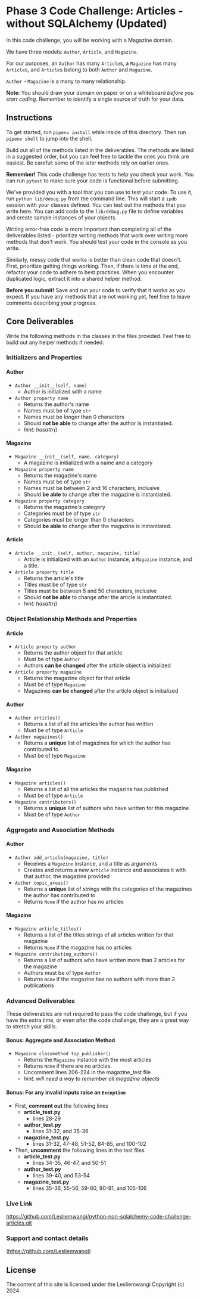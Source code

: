 # Phase 3 Code Challenge: Articles - without SQLAlchemy (Updated)

In this code challenge, you will be working with a Magazine domain.

We have three models: `Author`, `Article`, and `Magazine`.

For our purposes, an `Author` has many `Article`s, a `Magazine` has many
`Article`s, and `Article`s belong to both `Author` and `Magazine`.

`Author` - `Magazine` is a many to many relationship.

**Note**: You should draw your domain on paper or on a whiteboard _before you
start coding_. Remember to identify a single source of truth for your data.

## Instructions

To get started, run `pipenv install` while inside of this directory. Then run
`pipenv shell` to jump into the shell.

Build out all of the methods listed in the deliverables. The methods are listed
in a suggested order, but you can feel free to tackle the ones you think are
easiest. Be careful: some of the later methods rely on earlier ones.

**Remember!** This code challenge has tests to help you check your work. You can
run `pytest` to make sure your code is functional before submitting.

We've provided you with a tool that you can use to test your code. To use it,
run `python lib/debug.py` from the command line. This will start a `ipdb`
session with your classes defined. You can test out the methods that you write
here. You can add code to the `lib/debug.py` file to define variables and create
sample instances of your objects.

Writing error-free code is more important than completing all of the
deliverables listed - prioritize writing methods that work over writing more
methods that don't work. You should test your code in the console as you write.

Similarly, messy code that works is better than clean code that doesn't. First,
prioritize getting things working. Then, if there is time at the end, refactor
your code to adhere to best practices. When you encounter duplicated logic,
extract it into a shared helper method.

**Before you submit!** Save and run your code to verify that it works as you
expect. If you have any methods that are not working yet, feel free to leave
comments describing your progress.

## Core Deliverables

Write the following methods in the classes in the files provided. Feel free to
build out any helper methods if needed.

### Initializers and Properties

#### Author

- `Author __init__(self, name)`
  - Author is initialized with a name
- `Author property name`
  - Returns the author's name
  - Names must be of type `str`
  - Names must be longer than 0 characters
  - Should **not be able** to change after the author is instantiated.
  - _hint: hasattr()_

#### Magazine

- `Magazine __init__(self, name, category)`
  - A magazine is initialized with a name and a category
- `Magazine property name`
  - Returns the magazine's name
  - Names must be of type `str`
  - Names must be between 2 and 16 characters, inclusive
  - Should **be able** to change after the magazine is instantiated.
- `Magazine property category`
  - Returns the magazine's category
  - Categories must be of type `str`
  - Categories must be longer than 0 characters
  - Should **be able** to change after the magazine is instantiated.

#### Article

- `Article __init__(self, author, magazine, title)`
  - Article is initialized with an `Author` instance, a `Magazine` instance, and
    a title.
- `Article property title`
  - Returns the article's title
  - Titles must be of type `str`
  - Titles must be between 5 and 50 characters, inclusive
  - Should **not be able** to change after the article is instantiated.
  - _hint: hasattr()_

### Object Relationship Methods and Properties

#### Article

- `Article property author`
  - Returns the author object for that article
  - Must be of type `Author`
  - Authors **can be changed** after the article object is initialized
- `Article property magazine`
  - Returns the magazine object for that article
  - Must be of type `Magazine`
  - Magazines **can be changed** after the article object is initialized

#### Author

- `Author articles()`
  - Returns a list of all the articles the author has written
  - Must be of type `Article`
- `Author magazines()`
  - Returns a **unique** list of magazines for which the author has contributed
    to
  - Must be of type `Magazine`

#### Magazine

- `Magazine articles()`
  - Returns a list of all the articles the magazine has published
  - Must be of type `Article`
- `Magazine contributors()`
  - Returns a **unique** list of authors who have written for this magazine
  - Must be of type `Author`

### Aggregate and Association Methods

#### Author

- `Author add_article(magazine, title)`
  - Receives a `Magazine` instance, and a title as arguments
  - Creates and returns a new `Article` instance and associates it with that
    author, the magazine provided
- `Author topic_areas()`
  - Returns a **unique** list of strings with the categories of the magazines
    the author has contributed to
  - Returns `None` if the author has no articles

#### Magazine

- `Magazine article_titles()`
  - Returns a list of the titles strings of all articles written for that
    magazine
  - Returns `None` if the magazine has no articles
- `Magazine contributing_authors()`
  - Returns a list of authors who have written more than 2 articles for the
    magazine
  - Authors must be of type `Author`
  - Returns `None` if the magazine has no authors with more than 2 publications

### Advanced Deliverables

These deliverables are not required to pass the code challenge, but if you have
the extra time, or even after the code challenge, they are a great way to
stretch your skills.

#### Bonus: Aggregate and Association Method

- `Magazine classmethod top_publisher()`
  - Returns the `Magazine` instance with the most articles
  - Returns `None` if there are no articles.
  - Uncomment lines 206-224 in the magazine_test file
  - _hint: will need a way to remember all magazine objects_

#### Bonus: For any invalid inputs raise an `Exception`

- First, **comment out** the following lines
  - **article_test.py**
    - lines 28-29
  - **author_test.py**
    - lines 31-32, and 35-36
  - **magazine_test.py**
    - lines 31-32, 47-48, 51-52, 84-85, and 100-102
- Then, **uncomment** the following lines in the test files
  - **article_test.py**
    - lines 34-35, 46-47, and 50-51
  - **author_test.py**
    - lines 39-40, and 53-54
  - **magazine_test.py**
    - lines 35-36, 55-56, 59-60, 90-91, and 105-106



### Live Link
https://github.com/Lesliemwangi/python-non-sqlalchemy-code-challenge-articles.git

### Support and contact details
(https://github.com/Lesliemwangi)

## License
The content of this site is licensed under the Lesliemwangi Copyright (c) 2024